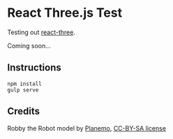 # React Three.js Test

Testing out [react-three](https://github.com/Izzimach/react-three).

Coming soon...

## Instructions

```
npm install
gulp serve
```

## Credits

Robby the Robot model by [Planemo](http://www.blendswap.com/user/planemo), [CC-BY-SA license](http://creativecommons.org/licenses/by-sa/3.0/)


